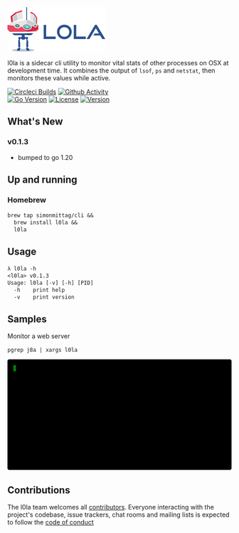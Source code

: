 ![](l0la-100.png)

l0la is a sidecar cli utility to monitor vital stats of other processes on OSX at development
time. It combines the output of `lsof`, `ps` and `netstat`, then monitors these values
while active.

[![Circleci Builds](https://circleci.com/gh/simonmittag/l0la.svg?style=shield)](https://circleci.com/gh/simonmittag/l0la)
[![Github Activity](https://img.shields.io/github/commit-activity/m/simonmittag/mse6)](https://img.shields.io/github/commit-activity/m/simonmittag/l0la)  
[![Go Version](https://img.shields.io/github/go-mod/go-version/simonmittag/l0la)](https://img.shields.io/github/go-mod/go-version/simonmittag/l0la)
[![License](https://img.shields.io/badge/License-Apache%202.0-blue.svg)](https://opensource.org/licenses/Apache-2.0)
[![Version](https://img.shields.io/badge/version-0.1.3-orange)](https://github.com/simonmittag/l0la/releases/tag/v0.1.3)

## What's New
### v0.1.3
* bumped to go 1.20

## Up and running

### Homebrew
```
brew tap simonmittag/cli &&
  brew install l0la &&
  l0la 
```

## Usage
```
λ l0la -h
<l0la> v0.1.3
Usage: l0la [-v] [-h] [PID]
  -h    print help
  -v    print version
```

## Samples

Monitor a web server
```
pgrep j8a | xargs l0la
```

![](terminal.gif)

## Contributions
The l0la team welcomes all [contributors](https://github.com/simonmittag/mse6/blob/master/CONTRIBUTING.md). Everyone interacting with the project's codebase, issue trackers, chat rooms and mailing lists
is expected to follow the [code of conduct](https://github.com/simonmittag/mse6/blob/master/CODE_OF_CONDUCT.md)
